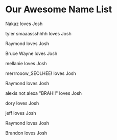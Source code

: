 # Our Awesome Name List

Nakaz loves Josh

tyler smaaassshhhh loves Josh

Raymond loves Josh

Bruce Wayne loves Josh

mellanie loves Josh

merrrooow_SEOLHEE! loves Josh

Raymond loves Josh

alexis not alexa "BRAH!!" loves Josh

dory loves Josh

jeff loves Josh

Raymond loves Josh

Brandon loves Josh

